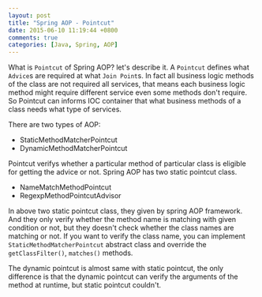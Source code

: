 ```yaml
---
layout: post
title: "Spring AOP - Pointcut"
date: 2015-06-10 11:19:44 +0800
comments: true
categories: [Java, Spring, AOP]
---
```


What is `Pointcut` of Spring AOP? let's describe it. A `Pointcut` defines what `Advice`s are required at what `Join Point`s. In fact all business logic methods of the class are not required all services, that means each business logic method might require different service even some methods don't require. So Pointcut can informs IOC container that what business methods of a class needs what type of services.    
<!-- more -->
There are two types of AOP:

- StaticMethodMatcherPointcut
- DynamicMethodMatcherPointcut

Pointcut verifys whether a particular method of particular class is eligible for getting the advice or not. Spring AOP has two static pointcut class.

- NameMatchMethodPointcut
- RegexpMethodPointcutAdvisor

In above two static pointcut class, they given by spring AOP framework. And they only verify whether the method name is matching with given condition or not, but they doesn't check whether the class names are matching or not. If you want to verify the class name, you can implement `StaticMethodMatcherPointcut` abstract class and override the `getClassFilter()`, `matches()` methods.

The dynamic pointcut is almost same with static pointcut, the only difference is that the dynamic pointcut can verify the arguments of the method at runtime, but static pointcut couldn't.